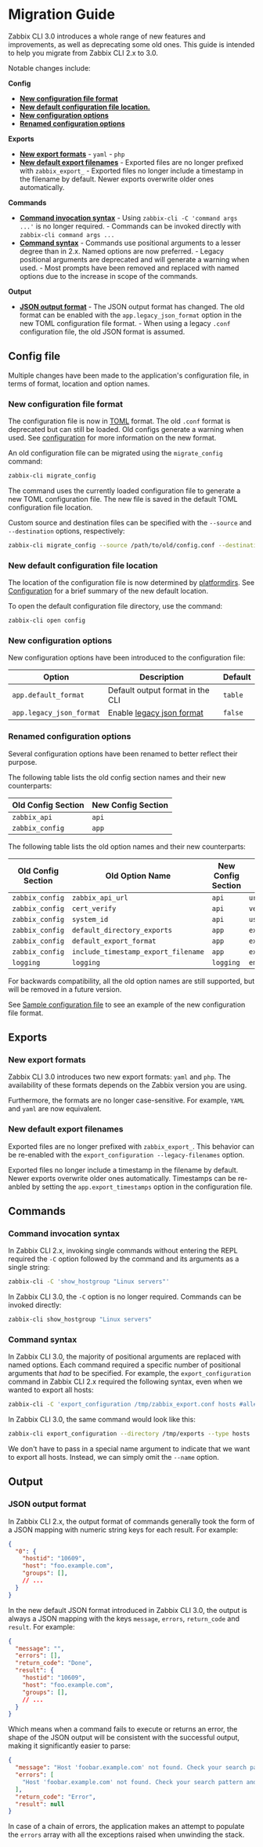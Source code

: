 # Migration Guide

Zabbix CLI 3.0 introduces a whole range of new features and improvements, as well as deprecating some old ones. This guide is intended to help you migrate from Zabbix CLI 2.x to 3.0.

Notable changes include:

**Config**

- [**New configuration file format**](#config-file)
- [**New default configuration file location.**](#new-default-configuration-file-location)
- [**New configuration options**](#new-configuration-options)
- [**Renamed configuration options**](#renamed-configuration-options)

**Exports**

- [**New export formats**](#new-export-formats)
      - `yaml`
      - `php`
- [**New default export filenames**](#new-default-export-filenames)
      - Exported files are no longer prefixed with `zabbix_export_`
      - Exported files no longer include a timestamp in the filename by default. Newer exports overwrite older ones automatically.

**Commands**

- [**Command invocation syntax**](#command-invocation-syntax)
      - Using `zabbix-cli -C 'command args ...'` is no longer required.
      - Commands can be invoked directly with `zabbix-cli command args ...`
- [**Command syntax**](#command-syntax)
      - Commands use positional arguments to a lesser degree than in 2.x. Named options are now preferred.
      - Legacy positional arguments are deprecated and will generate a warning when used.
      - Most prompts have been removed and replaced with named options due to the increase in scope of the commands.

**Output**

- [**JSON output format**](#json-output-format)
      - The JSON output format has changed. The old format can be enabled with the `app.legacy_json_format` option in the new TOML configuration file format.
      - When using a legacy `.conf` configuration file, the old JSON format is assumed.

## Config file

Multiple changes have been made to the application's configuration file, in terms of format, location and option names.

### New configuration file format

The configuration file is now in [TOML](https://toml.io/en/) format. The old `.conf` format is deprecated but can still be loaded. Old configs generate a warning when used. See [configuration](./configuration.md) for more information on the new format.

An old configuration file can be migrated using the `migrate_config` command:

```bash
zabbix-cli migrate_config
```

The command uses the currently loaded configuration file to generate a new TOML configuration file. The new file is saved in the default TOML configuration file location.

Custom source and destination files can be specified with the `--source` and `--destination` options, respectively:

```bash
zabbix-cli migrate_config --source /path/to/old/config.conf --destination /path/to/new/config.toml
```

### New default configuration file location

The location of the configuration file is now determined by [platformdirs](https://pypi.org/project/platformdirs/). See [Configuration](./configuration.md) for a brief summary of the new default location.

To open the default configuration file directory, use the command:

```bash
zabbix-cli open config
```

### New configuration options

New configuration options have been introduced to the configuration file:

| Option | Description | Default |
| --- | --- | --- |
| `app.default_format` | Default output format in the CLI | `table` |
| `app.legacy_json_format` | Enable [legacy json format](#json-output-format) | `false` |

### Renamed configuration options

Several configuration options have been renamed to better reflect their purpose.

The following table lists the old config section names and their new counterparts:

| Old Config Section | New Config Section |
| --- | --- |
| `zabbix_api` | `api` |
| `zabbix_config` | `app` |

The following table lists the old option names and their new counterparts:

| Old Config Section | Old Option Name | New Config Section | New Option Name |
| --- | --- | --- | --- |
| `zabbix_config` | `zabbix_api_url` | `api` | `url` |
| `zabbix_config` | `cert_verify` | `api` | `verify_ssl` |
| `zabbix_config` | `system_id` | `api` | `username` |
| `zabbix_config` | `default_directory_exports` | `app` | `export_directory` |
| `zabbix_config` | `default_export_format` | `app` | `export_format` |
| `zabbix_config` | `include_timestamp_export_filename` | `app` | `export_timestamps` |
| `logging` | `logging` | `logging` | `enabled` |

For backwards compatibility, all the old option names are still supported, but will be removed in a future version.

See [Sample configuration file](./configuration.md#sample-configuration-file) to see an example of the new configuration file format.

## Exports

### New export formats

Zabbix CLI 3.0 introduces two new export formats: `yaml` and `php`. The availability of these formats depends on the Zabbix version you are using.

Furthermore, the formats are no longer case-sensitive. For example, `YAML` and `yaml` are now equivalent.

### New default export filenames

Exported files are no longer prefixed with `zabbix_export_`. This behavior can be re-enabled with the `export_configuration --legacy-filenames` option.

Exported files no longer include a timestamp in the filename by default. Newer exports overwrite older ones automatically. Timestamps can be re-anbled by setting the `app.export_timestamps` option in the configuration file.

## Commands

### Command invocation syntax

In Zabbix CLI 2.x, invoking single commands without entering the REPL required the `-C` option followed by the command and its arguments as a single string:

```bash
zabbix-cli -C 'show_hostgroup "Linux servers"'
```

In Zabbix CLI 3.0, the `-C` option is no longer required. Commands can be invoked directly:

```bash
zabbix-cli show_hostgroup "Linux servers"
```

### Command syntax

In Zabbix CLI 3.0, the majority of positional arguments are replaced with named options. Each command required a specific number of positional arguments that _had_ to be specified. For example, the `export_configuration` command in Zabbix CLI 2.x required the following syntax, even when we wanted to export all hosts:

```bash
zabbix-cli -C 'export_configuration /tmp/zabbix_export.conf hosts #all#'
```

In Zabbix CLI 3.0, the same command would look like this:

```bash
zabbix-cli export_configuration --directory /tmp/exports --type hosts
```

We don't have to pass in a special name argument to indicate that we want to export all hosts. Instead, we can simply omit the `--name` option.

## Output

### JSON output format

In Zabbix CLI 2.x, the output format of commands generally took the form of a JSON mapping with numeric string keys for each result. For example:

```json
{
  "0": {
    "hostid": "10609",
    "host": "foo.example.com",
    "groups": [],
    // ...
  }
}
```

In the new default JSON format introduced in Zabbix CLI 3.0, the output is always a JSON mapping with the keys `message`, `errors`, `return_code` and `result`. For example:

```json
{
  "message": "",
  "errors": [],
  "return_code": "Done",
  "result": {
    "hostid": "10609",
    "host": "foo.example.com",
    "groups": [],
    // ...
  }
}
```

Which means when a command fails to execute or returns an error, the shape of the JSON output will be consistent with the successful output, making it significantly easier to parse:

```json
{
  "message": "Host 'foobar.example.com' not found. Check your search pattern and filters.",
  "errors": [
    "Host 'foobar.example.com' not found. Check your search pattern and filters."
  ],
  "return_code": "Error",
  "result": null
}
```

In case of a chain of errors, the application makes an attempt to populate the `errors` array with all the exceptions raised when unwinding the stack.
